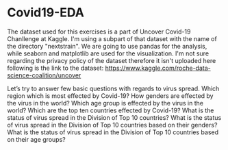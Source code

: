 # Covid19-EDA
The dataset used for this exercises is a part of Uncover Covid-19 Chanllenge at Kaggle. 
I'm using a subpart of that dataset with the name of the directory "nextstrain". 
We are going to use pandas for the analysis, while seaborn and matplotlib are used for the visualization.
I'm not sure regarding the privacy policy of the dataset therefore it isn't uploaded here following is the link to the dataset:
  https://www.kaggle.com/roche-data-science-coalition/uncover

Let’s try to answer few basic questions with regards to virus spread.
Which region which is most effected by Covid-19?
How genders are effected by the virus in the world?
Which age group is effected by the virus in the world?
Which are the top ten countries effected by Covid-19?
What is the status of virus spread in the Division of Top 10 countries?
What is the status of virus spread in the Division of Top 10 countries based on their genders?
What is the status of virus spread in the Division of Top 10 countries based on their age groups?
